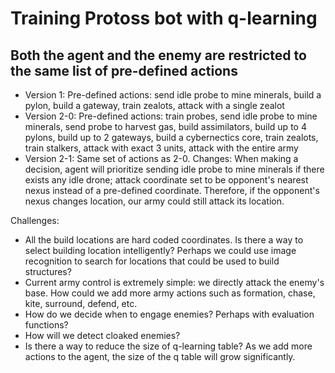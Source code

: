 # Training Protoss bot with q-learning
## Both the agent and the enemy are restricted to the same list of pre-defined actions

- Version 1: Pre-defined actions: send idle probe to mine minerals, build a pylon, build a gateway, train zealots, attack with a single zealot
- Version 2-0: Pre-defined actions: train probes, send idle probe to mine minerals, send probe to harvest gas, build assimilators, build up to 4 pylons, build up to 2 gateways, build a cybernectics core, train zealots, train stalkers, attack with exact 3 units, attack with the entire army
- Version 2-1: Same set of actions as 2-0. Changes: When making a decision, agent will prioritize sending idle probe to mine minerals if there exists any idle drone; attack coordinate set to be opponent's nearest nexus instead of a pre-defined coordinate. Therefore, if the opponent's nexus changes location, our army could still attack its location. 


Challenges:
- All the build locations are hard coded coordinates. Is there a way to select building location intelligently? Perhaps we could use image recognition to search for locations that could be used to build structures? 
- Current army control is extremely simple: we directly attack the enemy's base. How could we add more army actions such as formation, chase, kite, surround, defend, etc.
- How do we decide when to engage enemies? Perhaps with evaluation functions? 
- How will we detect cloaked enemies?
- Is there a way to reduce the size of q-learning table? As we add more actions to the agent, the size of the q table will grow significantly.
